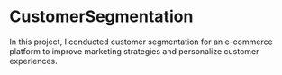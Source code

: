# CustomerSegmentation
 In this project, I conducted customer segmentation for an e-commerce platform to improve marketing strategies and personalize customer experiences.
